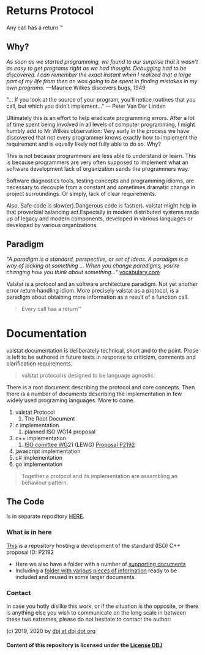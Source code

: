# Returns Protocol
Any call has a return &trade;

## Why?

*As soon as we started programming, we found to our surprise that it wasn't as easy to get programs right as we had thought. Debugging had to be discovered. I can remember the exact instant when I realized that a large part of my life from then on was going to be spent in finding mistakes in my own programs.* —Maurice Wilkes discovers bugs, 1949 

 "... If you look at the source of your program, you'll notice routines that you call, but which you didn't implement..." -- Peter Van Der Linden

Ultimately this is an effort to help eradicate programming errors. After a lot of time spent being involved in all levels of computer programming, I might humbly add to Mr Wilkes observation: Very early in the process we have discovered that not every programmer knows exactly how to implement the requirement and is equally likely not fully able to do so. Why?

This is not because programmers are less able to understand or learn. This is because programmers are very often supposed to implement what an software development lack of organization sends the programmers way.

Software diagnostics tools, testing concepts and programming idioms, are necessary to decouple from a constant and sometimes dramatic change in project surroundings. Or simply, lack of clear requirements.

Also. Safe code is slow(er).Dangerous code is fast(er). valstat might help in that proverbial balancing act.Especially in modern distributed systems made up of legacy and modern components, developed in various languages or developed by various organizations.



## Paradigm

*"A paradigm is a standard, perspective, or set of ideas. A paradigm is a way of looking at something ... When you change paradigms, you're changing how you think about something..."* [vocabulary.com](https://www.vocabulary.com/dictionary/paradigm)

Valstat is a protocol and an software architecture paradigm. Not yet another error return handling idiom. More precisely valstat as a protocol, is a paradigm about obtaining more information as a result of a function call. 

> Every call has a return&trade;

# Documentation

valstat documentation is deliberately technical, short and to the point. Prose is left to be authored in future texts in response to criticizm, comments and clarification requirements.

> valstat protocol is designed to be language agnostic.

There is a root document describing the protocol and core concepts. Then there is a number of documents describing the implementation in few widely used programing languages. More to come.


1. valstat Protocol
   1. The Root Document
2. c implementation
   1. planned ISO WG14 proposal 
3. c++ implementation
   1. [ISO comittee WG](https://github.com/cplusplus/papers/issues/901)21 (LEWG) [Proposal P2192](P2192R3.md)
4. javascript implementation
5. c# implementation
6. go implementation

> Together a protocol and its implementation are assembling an behaviour pattern.
> 
## The Code

Is in separate repository [HERE](https://github.com/DBJDBJ/metastate_code).

### What is in here

[This](https://github.com/DBJDBJ/metastate) is a repository hosting a development of the standard (ISO) C++ proposal ID: P2192 


- Here we also have a folder with a number of [supporting documents](./supporting_documents/) 
- Including a [folder with various pieces of information](./kb_documents/) ready to be included and reused in some larger documents.

### Contact

In case you hotly dislike this work, or if the situation is the opposite, or there is anything else you wish to communicate on the long scale in between these two extremes, please do not hesitate to contact the author:

(c) 2019, 2020 by [dbj at dbj dot org](mailto:dbj@dbj.org)

#### Content of this repository is licensed under the [License DBJ](./LICENSE.md)



